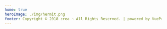 ```yaml
---
home: true
heroImage: ./img/hermit.png
footer: Copyright © 2018 crea ~ All Rights Reserved. | powered by VuePress.
---
```


